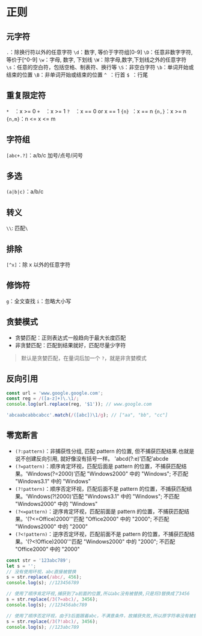 # 正则

## 元字符

`.`：除换行符以外的任意字符
`\d`：数字, 等价于字符组[0-9]
`\D`：任意非数字字符, 等价于[^0-9]
`\w`：字母, 数字, 下划线
`\W`：除字母,数字,下划线之外的任意字符
`\s`：任意的空白符，包括空格、制表符、换行等
`\S`：非空白字符
`\b`：单词开始或结束的位置
`\B`：非单词开始或结束的位置
`^ `：行首
`$ `：行尾

## 重复限定符

`*  `：x >= 0
`+  `：x >= 1
`?  `：x == 0 or x == 1
`{n} `：x == n
`{n,}`：x >= n
`{n,m}`：n <= x <= m

## 字符组

`[abc+.?]`：a/b/c 加号/点号/问号

## 多选

`(a|b|c)`：a/b/c

## 转义

`\\`: 匹配`\`

## 排除

`[^x]`：除 x 以外的任意字符

## 修饰符

`g`：全文查找
`i`：忽略大小写

## 贪婪模式

- 贪婪匹配：正则表达式一般趋向于最大长度匹配
- 非贪婪匹配：匹配到结果就好，匹配尽量少字符

> 默认是贪婪匹配，在量词后加一个 `?`，就是非贪婪模式

## 反向引用

```js
const url = 'www.google.google.com';
const reg = /([a-z]+)\.\1/;
console.log(url.replace(reg, '$1')); // www.google.com

'abcaabcabbcabcc'.match(/([abc])\1/g); // ["aa", "bb", "cc"]
```

## 零宽断言

- `(?:pattern)`：非捕获性分组, 匹配 pattern 的位置, 但不捕获匹配结果.也就是说不创建反向引用, 就好像没有括号一样。 'abcd(?:e)'匹配’abcde
- `(?=pattern)`：顺序肯定环视，匹配后面是 pattern 的位置，不捕获匹配结果。'Windows(?=2000)'匹配 "Windows2000" 中的 "Windows"; 不匹配 "Windows3.1" 中的 "Windows"
- `(?!pattern)`：顺序否定环视，匹配后面不是 pattern 的位置，不捕获匹配结果。'Windows(?!2000)'匹配 "Windows3.1" 中的 "Windows"; 不匹配 "Windows2000" 中的 "Windows"
- `(?<=pattern)`：逆序肯定环视，匹配前面是 pattern 的位置，不捕获匹配结果。'(?<=Office)2000'’'匹配 "Office2000" 中的 "2000"; 不匹配 "Windows2000" 中的 "2000"
- `(?<!pattern)`：逆序否定环视，匹配前面不是 pattern 的位置，不捕获匹配结果。'(?<!Office)2000'’'匹配 "Windows2000" 中的 "2000"; 不匹配 "Office2000” 中的 "2000"

```js
const str = '123abc789';
let s = '';
// 没有使用环视，abc直接被替换
s = str.replace(/abc/, 456);
console.log(s); //123456789

// 使用了顺序肯定环视,捕获到了a前面的位置,所以abc没有被替换,只是将3替换成了3456
s = str.replace(/3(?=abc)/, 3456);
console.log(s); //123456abc789

// 使用了顺序否定环视，由于3后面跟着abc，不满意条件，故捕获失败,所以原字符串没有被替换
s = str.replace(/3(?!abc)/, 3456);
console.log(s); //123abc789
```
